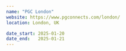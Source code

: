 ```yaml
---
name: "PGC London"
website: https://www.pgconnects.com/london/
location: London, UK

date_start: 2025-01-20
date_end:   2025-01-21
---
```

